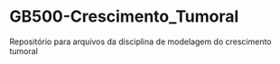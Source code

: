 # GB500-Crescimento_Tumoral
Repositório para arquivos da disciplina de modelagem do crescimento tumoral
